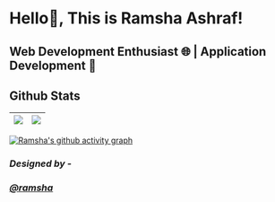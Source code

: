  # Hello👋, This is Ramsha Ashraf!
 ## **Web Development Enthusiast 🌐 | Application Development 📱**
 


## Github Stats

| <img src="https://github-readme-stats.vercel.app/api?username=rza-777&&show_icons=true&count_private=true&theme=github_dark">|<img src="https://github-readme-streak-stats.herokuapp.com/?user=rza-777&theme=blueberry_duo"/> |
| ------------| ------------- |

[![Ramsha's github activity graph](https://activity-graph.herokuapp.com/graph?username=rza-777&theme=react-dark	)](https://github.com/ashutosh00710/github-readme-activity-graph)

###  *Designed by -*

### *[@ramsha](https://www.github.com/rza-777)* 

 
